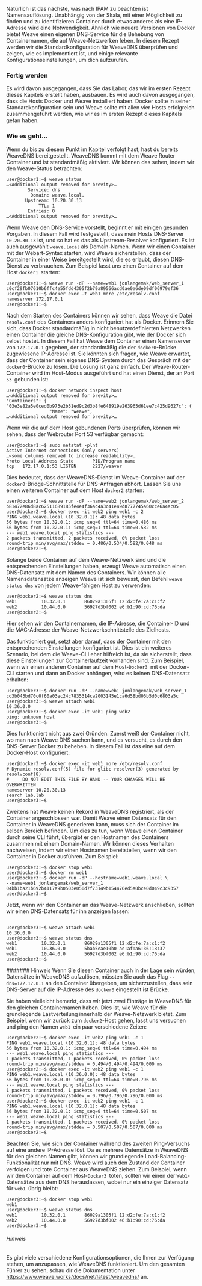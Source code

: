 Natürlich ist das nächste, was nach IPAM zu beachten ist Namensauflösung. Unabhängig von der Skala, mit einer Möglichkeit zu finden und zu identifizieren Container durch etwas anderes als eine IP-Adresse wird eine Notwendigkeit. Ähnlich wie neuere Versionen von Docker bietet Weave einen eigenen DNS-Service für die Behebung von Containernamen, die auf Weave-Netzwerken leben. In diesem Rezept werden wir die Standardkonfiguration für WeaveDNS überprüfen und zeigen, wie es implementiert ist, und einige relevante Konfigurationseinstellungen, um dich aufzurufen.

### Fertig werden

Es wird davon ausgegangen, dass Sie das Labor, das wir im ersten Rezept dieses Kapitels erstellt haben, ausbauen. Es wird auch davon ausgegangen, dass die Hosts Docker und Weave installiert haben. Docker sollte in seiner Standardkonfiguration sein und Weave sollte mit allen vier Hosts erfolgreich zusammengeführt werden, wie wir es im ersten Rezept dieses Kapitels getan haben.

### Wie es geht…

Wenn du bis zu diesem Punkt im Kapitel verfolgt hast, hast du bereits WeaveDNS bereitgestellt. WeaveDNS kommt mit dem Weave Router Container und ist standardmäßig aktiviert. Wir können das sehen, indem wir den Weave-Status betrachten:
```
user@docker1:~$ weave status
…<Additional output removed for brevity>…
        Service: dns
         Domain: weave.local.
       Upstream: 10.20.30.13
            TTL: 1
        Entries: 0
…<Additional output removed for brevity>…
```
Wenn Weave den DNS-Service vorstellt, beginnt er mit einigen gesunden Vorgaben. In diesem Fall wird festgestellt, dass mein Hosts DNS-Server `10.20.30.13` ist, und so hat es das als Upstream-Resolver konfiguriert. Es ist auch ausgewählt `weave.local` als Domain-Namen. Wenn wir einen Container mit der Webart-Syntax starten, wird Weave sicherstellen, dass der Container in einer Weise bereitgestellt wird, die es erlaubt, diesen DNS-Dienst zu verbrauchen. Zum Beispiel lasst uns einen Container auf dem Host `docker1 `starten:
```
user@docker1:~$ weave run -dP --name=web1 jonlangemak/web_server_1
c0cf29fb07610b6ffc4e55fdd4305f2b79a89566acd0ae0a6de09df06979ef36
user@docker1:~$ docker exec –t web1 more /etc/resolv.conf
nameserver 172.17.0.1
user@docker1:~$
```
Nach dem Starten des Containers können wir sehen, dass Weave die Datei `resolv.conf` des Containers anders konfiguriert hat als Docker. Erinnern Sie sich, dass Docker standardmäßig in nicht benutzerdefinierten Netzwerken einen Container die gleiche DNS-Konfiguration gibt, wie der Docker sich selbst hostet. In diesem Fall hat Weave dem Container einen Namenserver von `172.17.0.1` gegeben, der standardmäßig die der `docker0`-Brücke zugewiesene IP-Adresse ist. Sie könnten sich fragen, wie Weave erwartet, dass der Container sein eigenes DNS-System durch das Gespräch mit der `docker0`-Brücke zu lösen. Die Lösung ist ganz einfach. Der Weave-Router-Container wird im Host-Modus ausgeführt und hat einen Dienst, der an Port `53 `gebunden ist:
```
user@docker1:~$ docker network inspect host
…<Additional output removed for brevity>… 
"Containers": {        "03e3e82a5e0ced0b973e2b31ed9c2d3b8fe648919e263965d61ee7c425d9627c": {
                "Name": "weave",
…<Additional output removed for brevity>…
```
Wenn wir die auf dem Host gebundenen Ports überprüfen, können wir sehen, dass der Webrouter Port 53 verfügbar gemacht:

```
user@docker1:~$ sudo netstat -plnt
Active Internet connections (only servers)
…<some columns removed to increase readability>…
Proto Local Address State       PID/Program name
tcp   172.17.0.1:53 LISTEN      2227/weaver
```
Dies bedeutet, dass der WeaveDNS-Dienst im Weave-Container auf der `docker0`-Bridge-Schnittstelle für DNS-Anfragen abhört. Lassen Sie uns einen weiteren Container auf dem Host `docker2` starten:
``` 
user@docker2:~$ weave run -dP --name=web2 jonlangemak/web_server_2
b81472e86d8ac62511689185fe4e4f36ac4a3c41e49d8777745a60cce6a4ac05
user@docker2:~$ docker exec -it web2 ping web1 -c 2
PING web1.weave.local (10.32.0.1): 48 data bytes
56 bytes from 10.32.0.1: icmp_seq=0 ttl=64 time=0.486 ms
56 bytes from 10.32.0.1: icmp_seq=1 ttl=64 time=0.582 ms
--- web1.weave.local ping statistics ---
2 packets transmitted, 2 packets received, 0% packet loss
round-trip min/avg/max/stddev = 0.486/0.534/0.582/0.048 ms
user@docker2:~$ 
```
Solange beide Container auf dem Weave-Netzwerk sind und die entsprechenden Einstellungen haben, erzeugt Weave automatisch einen DNS-Datensatz mit dem Namen des Containers. Wir können alle Namensdatensätze anzeigen Weave ist sich bewusst, den Befehl `weave status dns` von jedem Weave-fähigen Host zu verwenden:
```
user@docker2:~$ weave status dns
web1         10.32.0.1       86029a1305f1 12:d2:fe:7a:c1:f2
web2         10.44.0.0       56927d3bf002 e6:b1:90:cd:76:da
user@docker2:~$ 
```
Hier sehen wir den Containernamen, die IP-Adresse, die Container-ID und die MAC-Adresse der Weave-Netzwerkschnittstelle des Zielhosts.

Das funktioniert gut, setzt aber darauf, dass der Container mit den entsprechenden Einstellungen konfiguriert ist. Dies ist ein weiteres Szenario, bei dem die Weave-CLI eher hilfreich ist, da sie sicherstellt, dass diese Einstellungen zur Containerlaufzeit vorhanden sind. Zum Beispiel, wenn wir einen anderen Container auf dem Host-`Docker3 `mit der Docker-CLI starten und dann an Docker anhängen, wird es keinen DNS-Datensatz erhalten:
```
user@docker3:~$ docker run -dP --name=web1 jonlangemak/web_server_1
cd3b043bd70c0f60a03ec24c7835314ca2003145e1ca6d58bd06b5d0c6803a5c
user@docker3:~$ weave attach web1
10.36.0.0
user@docker3:~$ docker exec -it web1 ping web2
ping: unknown host
user@docker3:~$
```
Dies funktioniert nicht aus zwei Gründen. Zuerst weiß der Container nicht, wo man nach Weave DNS suchen kann, und es versucht, es durch den DNS-Server Docker zu beheben. In diesem Fall ist das eine auf dem Docker-Host konfiguriert:
```
user@docker3:~$ docker exec -it web1 more /etc/resolv.conf
# Dynamic resolv.conf(5) file for glibc resolver(3) generated by resolvconf(8)
#     DO NOT EDIT THIS FILE BY HAND -- YOUR CHANGES WILL BE OVERWRITTEN
nameserver 10.20.30.13
search lab.lab
user@docker3:~$
```
Zweitens hat Weave keinen Rekord in WeaveDNS registriert, als der Container angeschlossen war. Damit Weave einen Datensatz für den Container in WeaveDNS generieren kann, muss sich der Container im selben Bereich befinden. Um dies zu tun, wenn Weave einen Container durch seine CLI führt, übergibt er den Hostnamen des Containers zusammen mit einem Domain-Namen. Wir können dieses Verhalten nachweisen, indem wir einen Hostnamen bereitstellen, wenn wir den Container in Docker ausführen. Zum Beispiel:
```
user@docker3:~$ docker stop web1
user@docker3:~$ docker rm web1
user@docker3:~$ docker run -dP --hostname=web1.weave.local \
--name=web1 jonlangemak/web_server_1
04bb1ba21b692b4117a9b0503e050d7f73149b154476ed5a0bce0d049c3c9357
user@docker3:~$
``` 
Jetzt, wenn wir den Container an das Weave-Netzwerk anschließen, sollten wir einen DNS-Datensatz für ihn anzeigen lassen:
```

user@docker3:~$ weave attach web1
10.36.0.0
user@docker3:~$ weave status dns
web1         10.32.0.1       86029a1305f1 12:d2:fe:7a:c1:f2
web1         10.36.0.0       5bab5eae10b0 ae:af:a6:36:18:37
web2         10.44.0.0       56927d3bf002 e6:b1:90:cd:76:da
user@docker3:~$
```
####### Hinweis
Wenn Sie diesen Container auch in der Lage sein würden, Datensätze in WeaveDNS aufzulösen, müssten Sie auch das Flag `--dns=172.17.0.1` an den Container übergeben, um sicherzustellen, dass sein DNS-Server auf die IP-Adresse des `docker0` eingestellt ist Brücke.

Sie haben vielleicht bemerkt, dass wir jetzt zwei Einträge in WeaveDNS für den gleichen Containernamen haben. Dies ist, wie Weave für die grundlegende Lastverteilung innerhalb der Weave-Netzwerk bietet. Zum Beispiel, wenn wir zurück zum `docker2`-Host gehen, lasst uns versuchen und ping den Namen `web1 `ein paar verschiedene Zeiten:
```
user@docker2:~$ docker exec -it web2 ping web1 -c 1
PING web1.weave.local (10.32.0.1): 48 data bytes
56 bytes from 10.32.0.1: icmp_seq=0 ttl=64 time=0.494 ms
--- web1.weave.local ping statistics ---
1 packets transmitted, 1 packets received, 0% packet loss
round-trip min/avg/max/stddev = 0.494/0.494/0.494/0.000 ms
user@docker2:~$ docker exec -it web2 ping web1 -c 1
PING web1.weave.local (10.36.0.0): 48 data bytes
56 bytes from 10.36.0.0: icmp_seq=0 ttl=64 time=0.796 ms
--- web1.weave.local ping statistics ---
1 packets transmitted, 1 packets received, 0% packet loss
round-trip min/avg/max/stddev = 0.796/0.796/0.796/0.000 ms
user@docker2:~$ docker exec -it web2 ping web1 -c 1
PING web1.weave.local (10.32.0.1): 48 data bytes
56 bytes from 10.32.0.1: icmp_seq=0 ttl=64 time=0.507 ms
--- web1.weave.local ping statistics ---
1 packets transmitted, 1 packets received, 0% packet loss
round-trip min/avg/max/stddev = 0.507/0.507/0.507/0.000 ms
user@docker2:~$
```
Beachten Sie, wie sich der Container während des zweiten Ping-Versuchs auf eine andere IP-Adresse löst. Da es mehrere Datensätze in WeaveDNS für den gleichen Namen gibt, können wir grundlegende Load-Balancing-Funktionalität nur mit DNS. Weave wird auch den Zustand der Container verfolgen und tote Container aus WeaveDNS ziehen. Zum Beispiel, wenn wir den Container auf dem Host-`Docker3 `töten, sollten wir einen der `Web1`-Datensätze aus dem DNS herauslassen, wobei nur ein einziger Datensatz für `web1 `übrig bleibt:
```
user@docker3:~$ docker stop web1
web1
user@docker3:~$ weave status dns
web1         10.32.0.1       86029a1305f1 12:d2:fe:7a:c1:f2
web2         10.44.0.0       56927d3bf002 e6:b1:90:cd:76:da
user@docker3:~$
```
###### Hinweis
Es gibt viele verschiedene Konfigurationsoptionen, die Ihnen zur Verfügung stehen, um anzupassen, wie WeaveDNS funktioniert. Um den gesamten Führer zu sehen, schau dir die Dokumentation unter https://www.weave.works/docs/net/latest/weavedns/ an.

